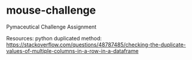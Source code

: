 # mouse-challenge
Pymaceutical Challenge Assignment

Resources:
python duplicated method: https://stackoverflow.com/questions/48787485/checking-the-duplicate-values-of-multiple-columns-in-a-row-in-a-dataframe 
